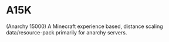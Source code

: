 # A15K
(Anarchy 15000) A Minecraft experience based, distance scaling data/resource-pack primarily for anarchy servers.
